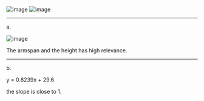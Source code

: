 ![image](https://github.com/user-attachments/assets/2987c6b7-aab1-44f3-99cb-1957ed296df2)
![image](https://github.com/user-attachments/assets/60042202-b61c-48c9-b980-0a4a2a638d25)

____

a.

![image](https://github.com/user-attachments/assets/20449112-dcd9-4c76-9319-05b513177301)


The armspan and the height has high relevance.
_____
b.

y = 0.8239x + 29.6

the slope is close to 1.


